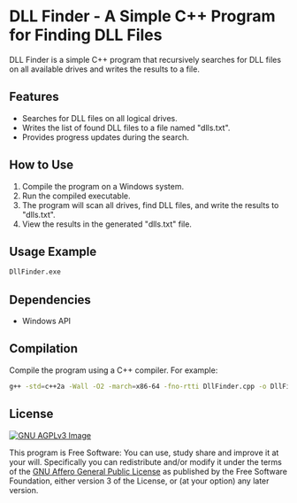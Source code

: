 # DLL Finder - A Simple C++ Program for Finding DLL Files

DLL Finder is a simple C++ program that recursively searches for DLL files on all available drives and writes the results to a file.

## Features

- Searches for DLL files on all logical drives.
- Writes the list of found DLL files to a file named "dlls.txt".
- Provides progress updates during the search.

## How to Use

1. Compile the program on a Windows system.
2. Run the compiled executable.
3. The program will scan all drives, find DLL files, and write the results to "dlls.txt".
4. View the results in the generated "dlls.txt" file.

## Usage Example

```bash
DllFinder.exe
```

## Dependencies

* Windows API

## Compilation

Compile the program using a C++ compiler. For example:

```bash
g++ -std=c++2a -Wall -O2 -march=x86-64 -fno-rtti DllFinder.cpp -o DllFinder.exe -s -static
```

## License

[![GNU AGPLv3 Image](https://www.gnu.org/graphics/agplv3-155x51.png)](https://www.gnu.org/licenses/agpl-3.0.html)

This program is Free Software: You can use, study share and improve it at your
will. Specifically you can redistribute and/or modify it under the terms of the
[GNU Affero General Public License](https://www.gnu.org/licenses/agpl-3.0.html) as
published by the Free Software Foundation, either version 3 of the License, or
(at your option) any later version.
